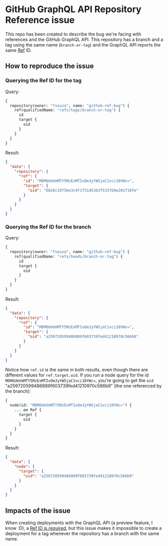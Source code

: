 # GitHub GraphQL API Repository Reference issue

This repo has been created to describe the bug we're facing with references and
the GitHub GraphQL API. This repository has a branch and a tag using the same
name (``branch-or-tag``) and the GraphQL API reports the same
[Ref](https://developer.github.com/v4/object/ref/) ID.

## How to reproduce the issue

### Querying the Ref ID for the tag

Query:

```graphql
{
  repository(owner: "fsouza", name: "github-ref-bug") {
    ref(qualifiedName: "refs/tags/branch-or-tag") {
      id
      target {
        oid
      }
    }
  }
}
```

Result:


```json
{
  "data": {
    "repository": {
      "ref": {
        "id": "MDM6UmVmMTY5MzExMTIxOmJyYW5jaC1vci10YWc=",
        "target": {
          "oid": "6028c1975be3c9f1f3145363f533769e201f10fe"
        }
      }
    }
  }
}
```

### Querying the Ref ID for the branch

Query:

```graphql
{
  repository(owner: "fsouza", name: "github-ref-bug") {
    ref(qualifiedName: "refs/heads/branch-or-tag") {
      id
      target {
        oid
      }
    }
  }
}
```

Result:

```json
{
  "data": {
    "repository": {
      "ref": {
        "id": "MDM6UmVmMTY5MzExMTIxOmJyYW5jaC1vci10YWc=",
        "target": {
          "oid": "a259720599486889f603739fed41210970c566b9"
        }
      }
    }
  }
}
```

Notice how ``ref.id`` is the same in both results, even though there are
different values for ``ref.target.oid``. If you run a node query for the id
``MDM6UmVmMTY5MzExMTIxOmJyYW5jaC1vci10YWc=``, you're going to get the ``oid``
"a259720599486889f603739fed41210970c566b9" (the one referenced by the branch):

```graphql
{
  node(id: "MDM6UmVmMTY5MzExMTIxOmJyYW5jaC1vci10YWc=") {
    ... on Ref {
      target {
        oid
      }
    }
  }
}
```

Result:

```json
{
  "data": {
    "node": {
      "target": {
        "oid": "a259720599486889f603739fed41210970c566b9"
      }
    }
  }
}
```

## Impacts of the issue

When creating deployments with the GraphQL API (a preview feature, I know :D),
a [Ref ID is
required](https://developer.github.com/v4/input_object/createdeploymentinput/#refid),
but this issue makes it impossible to create a deployment for a tag whenever
the repository has a branch with the same name.
